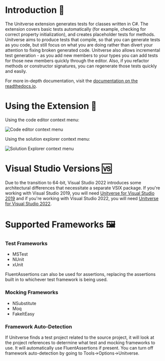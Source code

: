 
# Introduction 👀
The Unitverse extension generates tests for classes written in C#. The extension covers basic tests automatically (for example, checking for correct property initialization), and creates placeholder tests for methods. Unitverse aims to produce tests that compile, so that you can generate tests as you code, but still focus on what you are doing rather than divert your attention to fixing broken generated code. Unitverse also allows incremental test generation - as you add new members to your types you can add tests for those new members quickly through the editor. Also, if you refactor methods or constructor signatures, you can regenerate those tests quickly and easily.

For more in-depth documentation, visit the [documentation on the readthedocs.io](https://unitverse.readthedocs.io/).

# Using the Extension 🔧

Using the code editor context menu:

![Code editor context menu](https://raw.githubusercontent.com/mattwhitfield/unittestgenerator/master/docs/assets/CodeEditorContextMenu.png)

Using the solution explorer context menu:

![Solution Explorer context menu](https://raw.githubusercontent.com/mattwhitfield/unittestgenerator/master/docs/assets/SolutionContextMenu.png)

# Visual Studio Versions 🆚
Due to the transition to 64-bit, Visual Studio 2022 introduces some architectural differences that necessitate a separate VSIX package. If you're working with Visual Studio 2019, you will need [Unitverse for Visual Studio 2019](https://marketplace.visualstudio.com/items?itemName=MattWhitfield.Unitverse) and if you're working with Visual Studio 2022, you will need [Unitverse for Visual Studio 2022](https://marketplace.visualstudio.com/items?itemName=MattWhitfield.UnitverseVS2022).

# Supported Frameworks 🖼
### Test Frameworks

* MSTest 
* NUnit 
* xUnit 

FluentAssertions can also be used for assertions, replacing the assertions built in to whichever test framework is being used.

### Mocking Frameworks

* NSubstitute 
* Moq 
* FakeItEasy 

### Framework Auto-Detection

If Unitverse finds a test project related to the source project, it will look at the project references to determine what test and mocking frameworks to use. It will automatically use FluentAssertions if present. You can turn off framework auto-detection by going to Tools->Options->Unitverse.

